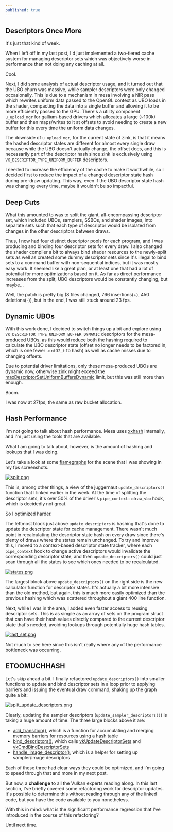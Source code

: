 ```yaml
---
published: true
---
```

## Descriptors Once More

It's just that kind of week.

When I left off in my last post, I'd just implemented a two-tiered cache system for managing descriptor sets which was objectively worse in performance than not doing any caching at all.

Cool.

Next, I did some analysis of actual descriptor usage, and it turned out that the UBO churn was massive, while sampler descriptors were only changed occasionally. This is due to a mechanism in mesa involving a NIR pass which rewrites uniform data passed to the OpenGL context as UBO loads in the shader, compacting the data into a single buffer and allowing it to be more efficiently passed to the GPU. There's a utility component `u_upload_mgr` for gallium-based drivers which allocates a large (~100k) buffer and then maps/writes to it at offsets to avoid needing to create a new buffer for this every time the uniform data changes.

The downside of `u_upload_mgr`, for the current state of zink, is that it means the hashed descriptor states are different for almost every single draw because while the UBO doesn't actually change, the offset does, and this is necessarily part of the descriptor hash since zink is exclusively using `VK_DESCRIPTOR_TYPE_UNIFORM_BUFFER` descriptors.

I needed to increase the efficiency of the cache to make it worthwhile, so I decided first to reduce the impact of a changed descriptor state hash during pre-draw updating. This way, even if the UBO descriptor state hash was changing every time, maybe it wouldn't be so impactful.

## Deep Cuts
What this amounted to was to split the giant, all-encompassing descriptor set, which included UBOs, samplers, SSBOs, and shader images, into separate sets such that each type of descriptor would be isolated from changes in the other descriptors between draws.

Thus, I now had four distinct descriptor pools for each program, and I was producing and binding four descriptor sets for every draw. I also changed the shader compiler a bit to always bind shader resources to the newly-split sets as well as created some dummy descriptor sets since it's illegal to bind sets to a command buffer with non-sequential indices, but it was mostly easy work. It seemed like a great plan, or at least one that had a lot of potential for more optimizations based on it. As far as direct performance increases from the split, UBO descriptors would be constantly changing, but maybe...

Well, the patch is pretty big (8 files changed, 766 insertions(+), 450 deletions(-)), but in the end, I was still stuck around 23 fps.

## Dynamic UBOs
With this work done, I decided to switch things up a bit and explore using `VK_DESCRIPTOR_TYPE_UNIFORM_BUFFER_DYNAMIC` descriptors for the mesa-produced UBOs, as this would reduce both the hashing required to calculate the UBO descriptor state (offset no longer needs to be factored in, which is one fewer `uint32_t` to hash) as well as cache misses due to changing offsets.

Due to potential driver limitations, only these mesa-produced UBOs are dynamic now, otherwise zink might exceed the [maxDescriptorSetUniformBuffersDynamic](https://www.khronos.org/registry/vulkan/specs/1.2-extensions/man/html/VkPhysicalDeviceLimits.html) limit, but this was still more than enough.

Boom.

I was now at 27fps, the same as raw bucket allocation.

## Hash Performance
I'm not going to talk about hash performance. Mesa uses [xxhash](https://github.com/Cyan4973/xxHash) internally, and I'm just using the tools that are available.

What I am going to talk about, however, is the amount of hashing and lookups that I was doing.
 
Let's take a look at some [flamegraphs](http://www.brendangregg.com/FlameGraphs/cpuflamegraphs.html) for the scene that I was showing in my fps screenshots.
 
[![split.png]({{site.url}}/assets/desc_profiling1/split.png)]({{site.url}}/assets/desc_profiling1/split.png)
 
This is, among other things, a view of the juggernaut `update_descriptors()` function that I linked earlier in the week. At the time of splitting the descriptor sets, it's over 50% of the driver's `pipe_context::draw_vbo` hook, which is decidedly not great.

So I optimized harder.

The leftmost block just above `update_descriptors` is hashing that's done to update the descriptor state for cache management. There wasn't much point in recalculating the descriptor state hash on every draw since there's plenty of draws where the states remain unchanged. To try and improve this, I moved to a context-based descriptor state tracker, where each `pipe_context` hook to change active descriptors would invalidate the corresponding descriptor state, and then `update_descriptors()` could just scan through all the states to see which ones needed to be recalculated.

[![states.png]({{site.url}}/assets/desc_profiling1/states.png)]({{site.url}}/assets/desc_profiling1/states.png)

The largest block above `update_descriptors()` on the right side is the new calculator function for descriptor states. It's actually a bit more intensive than the old method, but again, this is much more easily optimized than the previous hashing which was scattered throughout a giant 400 line function.

Next, while I was in the area, I added even faster access to reusing descriptor sets. This is as simple as an array of sets on the program struct that can have their hash values directly compared to the current descriptor state that's needed, avoiding lookups through potentially huge hash tables.

[![last_set.png]({{site.url}}/assets/desc_profiling1/last_set.png)]({{site.url}}/assets/desc_profiling1/last_set.png)

Not much to see here since this isn't really where any of the performance bottleneck was occurring.

## ETOOMUCHHASH
Let's skip ahead a bit. I finally refactored `update_descriptors()` into smaller functions to update and bind descriptor sets in a loop prior to applying barriers and issuing the eventual draw command, shaking up the graph quite a bit:

[![split_update_descriptors.png]({{site.url}}/assets/desc_profiling1/split_update_descriptors.png)]({{site.url}}/assets/desc_profiling1/split_update_descriptors.png)

Clearly, updating the sampler descriptors (`update_sampler_descriptors()`) is taking a huge amount of time. The three large blocks above it are:
* [add_transition()](https://gitlab.freedesktop.org/zmike/mesa/-/blob/blog-20201008/src/gallium/drivers/zink/zink_draw.c#L223), which is a function for accumulating and merging memory barriers for resources using a hash table
* [bind_descriptors()](https://gitlab.freedesktop.org/zmike/mesa/-/blob/blog-20201008/src/gallium/drivers/zink/zink_draw.c#L272), which calls [vkUpdateDescriptorSets](https://www.khronos.org/registry/vulkan/specs/1.2-extensions/man/html/vkUpdateDescriptorSets.html) and [vkCmdBindDescriptorSets](https://www.khronos.org/registry/vulkan/specs/1.2-extensions/man/html/vkCmdBindDescriptorSets.html)
* [handle_image_descriptor()](https://gitlab.freedesktop.org/zmike/mesa/-/blob/blog-20201008/src/gallium/drivers/zink/zink_draw.c#L467), which is a helper for setting up sampler/image descriptors

Each of these three had clear ways they could be optimized, and I'm going to speed through that and more in my next post.

But now, a **challenge** to all the Vulkan experts reading along. In this last section, I've briefly covered some refactoring work for descriptor updates. It's possible to determine this without reading through any of the linked code, but you have the code available to you nonetheless.

With this in mind: what is the significant performance regression that I've introduced in the course of this refactoring?

Until next time.
